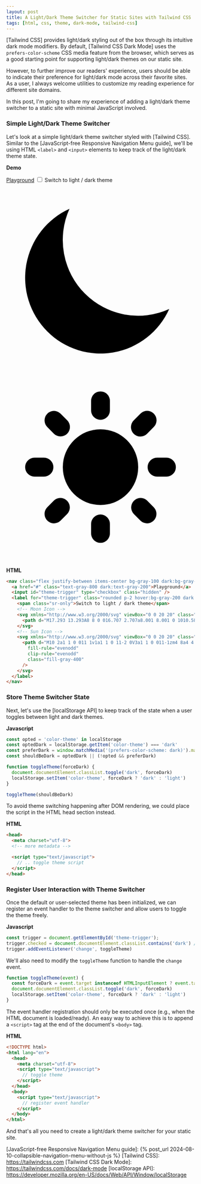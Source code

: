 ```yaml
---
layout: post
title: A Light/Dark Theme Switcher for Static Sites with Tailwind CSS
tags: [html, css, theme, dark-mode, tailwind-css]
---
```


[Tailwind CSS] provides light/dark styling out of the box through its intuitive dark mode modifiers. By default, 
[Tailwind CSS Dark Mode] uses the `prefers-color-scheme` CSS media feature from the browser, which serves as a good starting point for supporting light/dark themes on our static site.

However, to further improve our readers' experience, users should be able to indicate their preference for light/dark mode across their favorite sites. As a user, I always welcome utilities to customize my reading experience for different site domains.

In this post, I'm going to share my experience of adding a light/dark theme switcher to a static site with minimal JavaScript involved.

### Simple Light/Dark Theme Switcher

Let's look at a simple light/dark theme switcher styled with [Tailwind CSS]. Similar to the [JavaScript-free Responsive Navigation Menu guide], we'll be using HTML `<label>` and `<input>` elements to keep track of the light/dark theme state.

**Demo**
<div class="not-prose group/demo">
  <nav class="flex justify-between items-center bg-gray-100 group-[.dark]/demo:bg-gray-800 p-4 border border-2 rounded-lg border-gray-200 dark:border-gray-700">
    <a href="#" class="text-gray-800 group-[.dark]/demo:text-gray-200">Playground</a>
    <input id="theme-trigger" type="checkbox" class="hidden" />
    <label for="theme-trigger" class="rounded p-2 hover:bg-gray-200 group-[.dark]/demo:hover:bg-gray-700">
      <span class="sr-only">Switch to light / dark theme</span>
      <!-- Moon Icon -->
      <svg xmlns="http://www.w3.org/2000/svg" viewBox="0 0 20 20" class="size-6 group-[.dark]/demo:hidden">
        <path d="M17.293 13.293A8 8 0 016.707 2.707a8.001 8.001 0 1010.586 10.586z" class="fill-gray-500"/>
      </svg>
      <!-- Sun Icon -->
      <svg xmlns="http://www.w3.org/2000/svg" viewBox="0 0 20 20" class="size-6 hidden group-[.dark]/demo:block">
        <path d="M10 2a1 1 0 011 1v1a1 1 0 11-2 0V3a1 1 0 011-1zm4 8a4 4 0 11-8 0 4 4 0 018 0zm-.464 4.95l.707.707a1 1 0 001.414-1.414l-.707-.707a1 1 0 00-1.414 1.414zm2.12-10.607a1 1 0 010 1.414l-.706.707a1 1 0 11-1.414-1.414l.707-.707a1 1 0 011.414 0zM17 11a1 1 0 100-2h-1a1 1 0 100 2h1zm-7 4a1 1 0 011 1v1a1 1 0 11-2 0v-1a1 1 0 011-1zM5.05 6.464A1 1 0 106.465 5.05l-.708-.707a1 1 0 00-1.414 1.414l.707.707zm1.414 8.486l-.707.707a1 1 0 01-1.414-1.414l.707-.707a1 1 0 011.414 1.414zM4 11a1 1 0 100-2H3a1 1 0 000 2h1z"
          fill-rule="evenodd"
          clip-rule="evenodd"
          class="fill-gray-400"
        />
      </svg>
    </label>
  </nav>
  <script>
    const trigger = document.getElementById('theme-trigger');
    const demo = trigger.closest('.not-prose')
    function triggerTheme(event) {
      const forceDark = event.target instanceof HTMLInputElement ? event.target.checked : !!event
      demo.classList.toggle('dark', forceDark)
    }
    trigger.addEventListener('change', triggerTheme)
    trigger.checked = demo.classList.contains('dark')
  </script>
</div>

**HTML**
```html
<nav class="flex justify-between items-center bg-gray-100 dark:bg-gray-800">
  <a href="#" class="text-gray-800 dark:text-gray-200">Playground</a>
  <input id="theme-trigger" type="checkbox" class="hidden" />
  <label for="theme-trigger" class="rounded p-2 hover:bg-gray-200 dark:hover:bg-gray-700">
    <span class="sr-only">Switch to light / dark theme</span>
    <!-- Moon Icon -->
    <svg xmlns="http://www.w3.org/2000/svg" viewBox="0 0 20 20" class="size-6 dark:hidden">
      <path d="M17.293 13.293A8 8 0 016.707 2.707a8.001 8.001 0 1010.586 10.586z" class="fill-gray-500"/>
    </svg>
    <!-- Sun Icon -->
    <svg xmlns="http://www.w3.org/2000/svg" viewBox="0 0 20 20" class="size-6 hidden dark:block">
      <path d="M10 2a1 1 0 011 1v1a1 1 0 11-2 0V3a1 1 0 011-1zm4 8a4 4 0 11-8 0 4 4 0 018 0zm-.464 4.95l.707.707a1 1 0 001.414-1.414l-.707-.707a1 1 0 00-1.414 1.414zm2.12-10.607a1 1 0 010 1.414l-.706.707a1 1 0 11-1.414-1.414l.707-.707a1 1 0 011.414 0zM17 11a1 1 0 100-2h-1a1 1 0 100 2h1zm-7 4a1 1 0 011 1v1a1 1 0 11-2 0v-1a1 1 0 011-1zM5.05 6.464A1 1 0 106.465 5.05l-.708-.707a1 1 0 00-1.414 1.414l.707.707zm1.414 8.486l-.707.707a1 1 0 01-1.414-1.414l.707-.707a1 1 0 011.414 1.414zM4 11a1 1 0 100-2H3a1 1 0 000 2h1z"
        fill-rule="evenodd"
        clip-rule="evenodd"
        class="fill-gray-400"
      />
    </svg>
  </label>
</nav>
```

### Store Theme Switcher State

Next, let's use the [localStorage API] to keep track of the state when a user toggles between light and dark themes.

**Javascript**
```js
const opted = 'color-theme' in localStorage
const optedDark = localStorage.getItem('color-theme') === 'dark'
const preferDark = window.matchMedia('(prefers-color-scheme: dark)').matches
const shouldBeDark = optedDark || (!opted && preferDark)

function toggleTheme(forceDark) {
  document.documentElement.classList.toggle('dark', forceDark)
  localStorage.setItem('color-theme', forceDark ? 'dark' : 'light')
}

toggleTheme(shouldBeDark)
```

To avoid theme switching happening after DOM rendering, we could place the script in the HTML head section instead.

**HTML**
```html
<head>
  <meta charset="utf-8">
  <!-- more metadata -->

  <script type="text/javascript">
    // .. toggle theme script
  </script>
</head>
```

### Register User Interaction with Theme Switcher

Once the default or user-selected theme has been initialized, we can register an event handler to the theme switcher and allow users to toggle the theme freely.

**Javascript**

```js
const trigger = document.getElementById('theme-trigger');
trigger.checked = document.documentElement.classList.contains('dark') // assign initial state to the trigger element
trigger.addEventListener('change', toggleTheme)
```

We'll also need to modify the `toggleTheme` function to handle the `change` event.

```js
function toggleTheme(event) {
  const forceDark = event.target instanceof HTMLInputElement ? event.target.checked : !!event
  document.documentElement.classList.toggle('dark', forceDark)
  localStorage.setItem('color-theme', forceDark ? 'dark' : 'light')
}
```

The event handler registration should only be executed once (e.g., when the HTML document is loaded/ready). An easy way to achieve this is to append a `<script>` tag at the end of the document's `<body>` tag.

**HTML**
```html
<!DOCTYPE html>
<html lang="en">
  <head>
    <meta charset="utf-8">
    <script type="text/javascript">
      // toggle theme
    </script>
  </head>
  <body>
    <script type="text/javascript">
      // register event handler
    </script>
  </body>
</html>
```

And that's all you need to create a light/dark theme switcher for your static site.

[JavaScript-free Responsive Navigation Menu guide]: {% post_url 2024-08-10-collapsible-navigation-menu-without-js %}
[Tailwind CSS]: https://tailwindcss.com
[Tailwind CSS Dark Mode]: https://tailwindcss.com/docs/dark-mode
[localStorage API]: https://developer.mozilla.org/en-US/docs/Web/API/Window/localStorage